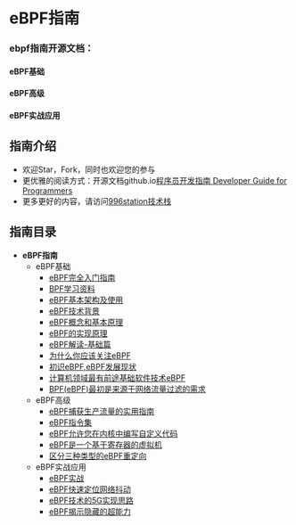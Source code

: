 # eBPF指南
### ebpf指南开源文档：
#### eBPF基础
#### eBPF高级
#### eBPF实战应用
## 指南介绍
- 欢迎Star，Fork，同时也欢迎您的参与
- 更优雅的阅读方式：开源文档github.io[程序员开发指南 Developer Guide for Programmers](https://guide.996station.com/#/)
- 更多更好的内容，请访问[996station技术栈](https://www.996station.com)

## 指南目录
- **eBPF指南**
    - eBPF基础
        - [eBPF完全入门指南](https://guide.996station.com/#/ebpf-guide/eBPF基础/eBPF完全入门指南.md)
        - [BPF学习资料](https://guide.996station.com/#/ebpf-guide/eBPF基础/BPF学习资料.md)
        - [eBPF基本架构及使用](https://guide.996station.com/#/ebpf-guide/eBPF基础/eBPF基本架构及使用.md)
        - [eBPF技术背景](https://guide.996station.com/#/ebpf-guide/eBPF基础/eBPF技术背景.md)
        - [eBPF概念和基本原理](https://guide.996station.com/#/ebpf-guide/eBPF基础/eBPF概念和基本原理.md)
        - [eBPF的实现原理](https://guide.996station.com/#/ebpf-guide/eBPF基础/eBPF的实现原理.md)
        - [eBPF解读-基础篇](https://guide.996station.com/#/ebpf-guide/eBPF基础/eBPF解读-基础篇.md)
        - [为什么你应该关注eBPF](https://guide.996station.com/#/ebpf-guide/eBPF基础/为什么你应该关注eBPF.md)
        - [初识eBPF,eBPF发展现状](https://guide.996station.com/#/ebpf-guide/eBPF基础/初识eBPF,eBPF发展现状.md)
        - [计算机领域最有前途基础软件技术eBPF](https://guide.996station.com/#/ebpf-guide/eBPF基础/计算机领域最有前途基础软件技术eBPF.md)
        - [BPF(eBPF)最初是来源于网络流量过滤的需求](https://guide.996station.com/#/ebpf-guide/eBPF基础/BPF(eBPF)最初是来源于网络流量过滤的需求.md)
    - eBPF高级
        - [eBPF捕获生产流量的实用指南](https://guide.996station.com/#/ebpf-guide/eBPF高级/eBPF捕获生产流量的实用指南.md)
        - [eBPF指令集](https://guide.996station.com/#/ebpf-guide/eBPF高级/eBPF指令集.md)
        - [eBPF允许您在内核中编写自定义代码](https://guide.996station.com/#/ebpf-guide/eBPF高级/eBPF允许您在内核中编写自定义代码.md)
        - [eBPF是一个基于寄存器的虚拟机](https://guide.996station.com/#/ebpf-guide/eBPF高级/eBPF是一个基于寄存器的虚拟机.md)
        - [区分三种类型的eBPF重定向](https://guide.996station.com/#/ebpf-guide/eBPF高级/区分三种类型的eBPF重定向.md)
    - eBPF实战应用
        - [eBPF实战](https://guide.996station.com/#/ebpf-guide/eBPF实战应用/eBPF实战.md)
        - [eBPF快速定位网络抖动](https://guide.996station.com/#/ebpf-guide/eBPF实战应用/eBPF快速定位网络抖动.md)
        - [eBPF技术的5G实现思路](https://guide.996station.com/#/ebpf-guide/eBPF实战应用/eBPF技术的5G实现思路)
        - [eBPF揭示隐藏的超能力](https://guide.996station.com/#/ebpf-guide/eBPF实战应用/eBPF揭示隐藏的超能力.md)

